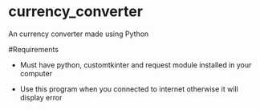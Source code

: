 # currency_converter
An currency converter made using Python

#Requirements

- Must have python, customtkinter and request module installed in your computer

- Use this program when you connected to internet otherwise it will display error 